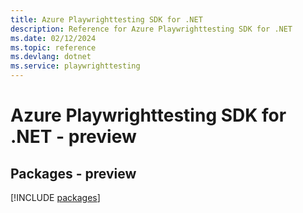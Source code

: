 ```yaml
---
title: Azure Playwrighttesting SDK for .NET
description: Reference for Azure Playwrighttesting SDK for .NET
ms.date: 02/12/2024
ms.topic: reference
ms.devlang: dotnet
ms.service: playwrighttesting
---
```

# Azure Playwrighttesting SDK for .NET - preview
## Packages - preview
[!INCLUDE [packages](playwrighttesting-index.md)]